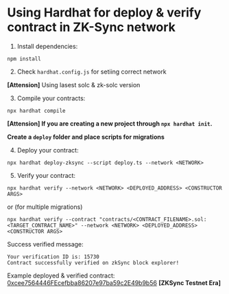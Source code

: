 # Using Hardhat for deploy & verify contract in ZK-Sync network

1. Install dependencies:
```shell
npm install
```

2. Check `hardhat.config.js` for setiing correct network
  
**[Attension]** Using lasest solc & zk-solc version

3. Compile your contracts:
```shell
npx hardhat compile
```
**[Attension] If you are creating a new project through `npx hardhat init`.**

**Create a `deploy` folder and place scripts for migrations**

4. Deploy your contract:
```shell
npx hardhat deploy-zksync --script deploy.ts --network <NETWORK>
```
5. Verify your contract:
```shell
npx hardhat verify --network <NETWORK> <DEPLOYED_ADDRESS> <CONSTRUCTOR ARGS>
```
or (for multiple migrations)
```shell
npx hardhat verify --contract "contracts/<CONTRACT_FILENAME>.sol:<TARGET_CONTRACT_NAME>" --network <NETWORK> <DEPLOYED_ADDRESS> <CONSTRUCTOR ARGS>
```
Success verified message:
```
Your verification ID is: 15730
Contract successfully verified on zkSync block explorer!
```

Example deployed & verified contract: [0xcee7564446FEcefbba86207e97ba59c2E49b9b56](https://goerli.explorer.zksync.io/address/0xcee7564446FEcefbba86207e97ba59c2E49b9b56#contract) **[ZKSync Testnet Era]**

